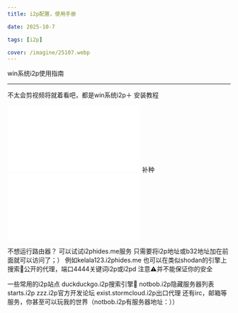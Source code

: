 ```yaml
---
title: i2p配置，使用手册

date: 2025-10-7

tags: [i2p]

cover: /imagine/25107.webp
---
```

win系统i2p使用指南

---
不太会剪视频将就着看吧，都是win系统i2p＋
安装教程
<iframe src="//player.bilibili.com/player.html?isOutside=true&aid=114487067679595&bvid=BV1jzETzyEYZ&cid=29900669596&p=1" scrolling="no" border="0" frameborder="no" framespacing="0" allowfullscreen="true"></iframe>
补种
<iframe src="//player.bilibili.com/player.html?isOutside=true&aid=115275680781488&bvid=BV1EGnEzSEJH&cid=32672909135&p=1" scrolling="no" border="0" frameborder="no" framespacing="0" allowfullscreen="true"></iframe>

不想运行路由器？
可以试试i2phides.me服务
只需要将i2p地址或b32地址加在前面就可以访问了；）
例如kelala123.i2phides.me
也可以在类似shodan的引擎上搜索🔎公开的代理，端口4444关键词i2p或i2pd 注意⚠️并不能保证你的安全

一些常用的i2p站点
duckduckgo.i2p搜索引擎🔎
notbob.i2p隐藏服务器列表
starts.i2p
zzz.i2p官方开发论坛
exist.stormcloud.i2p出口代理
还有irc，邮箱等服务，你甚至可以玩我的世界（notbob.i2p有服务器地址：））

